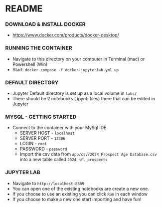 # README #

### DOWNLOAD & INSTALL DOCKER ###
* https://www.docker.com/products/docker-desktop/

### RUNNING THE CONTAINER ###
* Navigate to this directory on your computer in Terminal (mac) or Powershell (Win) 
* Start: `docker-compose -f docker-jupyterlab.yml up`

### DEFAULT DIRECTORY ###
* Jupyter Default directory is set up as a local volume in `labs/`
* There should be 2 notebooks (.ipynb files) there that can be edited in Jupyter

### MYSQL - GETTING STARTED ###
* Connect to the container with your MySql IDE
	* SERVER HOST - `localhost`
	* SERVER PORT - `13306`
	* LOGIN - `root`
	* PASSWORD - `password`
	* Import the csv data from `app/csv/2024 Prospect Age Database.csv` into a new table called `2024_nfl_prospects`

### JUPYTER LAB ###
* Navigate to `http://localhost:8889`
* You can open one of the existing notebooks are create a new one.
* If you choose to use an existing you can click `Run` in each window
* If you choose to make a new one start importing and have fun!
